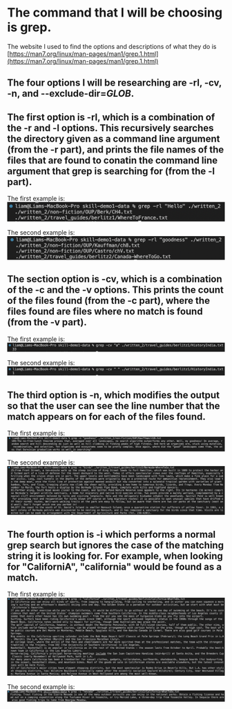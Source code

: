 # The command that I will be choosing is grep.  
The website I used to find the options and descriptions of what they do is [https://man7.org/linux/man-pages/man1/grep.1.html](https://man7.org/linux/man-pages/man1/grep.1.html)  
  
## The four options I will be researching are -rl, -cv, -n, and --exclude-dir=*GLOB*. 
  
  

## The first option is -rl, which is a combination of the -r and -l options. This recursively searches the directory given as a command line argument (from the -r part), and prints the file names of the files that are found to conatin the command line argument that grep is searching for (from the -l part).  

The first example is:
![Image](/LabReportThreeScreenshots/-rl1.png)

The second example is:
![Image](/LabReportThreeScreenshots/-rl2.png)
  
## The section option is -cv, which is a combination of the -c and the -v options. This prints the count of the files found (from the -c part), where the files found are files where no match is found (from the -v part).  
  
The first example is:
![Image](/LabReportThreeScreenshots/-cv1.png)

The second example is:
![Image](/LabReportThreeScreenshots/-cv2.png)
  
## The third option is -n, which modifies the output so that the user can see the line number that the match appears on for each of the files found.  
  
The first example is:
![Image](/LabReportThreeScreenshots/-n1.png)

The second example is:
![Image](/LabReportThreeScreenshots/-n2.png)
  
## The fourth option is -i which performs a normal grep search but ignores the case of the matching string it is looking for. For example, when looking for "CaliforniA", "california" would be found as a match.

The first example is:
![Image](/LabReportThreeScreenshots/-i1.png)

The second example is:
![Image](/LabReportThreeScreenshots/-i2.png)
